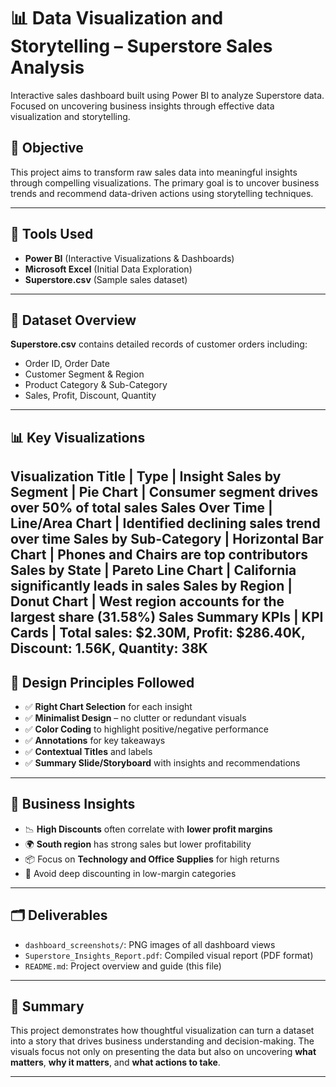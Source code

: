 # 📊 Data Visualization and Storytelling – Superstore Sales Analysis
Interactive sales dashboard built using Power BI to analyze Superstore data. Focused on uncovering business insights through effective data visualization and storytelling.


## 📝 Objective
This project aims to transform raw sales data into meaningful insights through compelling visualizations. The primary goal is to uncover business trends and recommend data-driven actions using storytelling techniques.

---

## 🧰 Tools Used
- **Power BI** (Interactive Visualizations & Dashboards)
- **Microsoft Excel** (Initial Data Exploration)
- **Superstore.csv** (Sample sales dataset)

--- 

## 📁 Dataset Overview
**Superstore.csv** contains detailed records of customer orders including:

- Order ID, Order Date
- Customer Segment & Region
- Product Category & Sub-Category
- Sales, Profit, Discount, Quantity

---

## 📊 Key Visualizations

Visualization Title   | Type                 | Insight
Sales by Segment      | Pie Chart            | Consumer segment drives over 50% of total sales
Sales Over Time       | Line/Area Chart      | Identified declining sales trend over time
Sales by Sub-Category | Horizontal Bar Chart | Phones and Chairs are top contributors
Sales by State        | Pareto Line Chart    | California significantly leads in sales
Sales by Region       | Donut Chart          | West region accounts for the largest share (31.58%)
Sales Summary KPIs    | KPI Cards            | Total sales: $2.30M, Profit: $286.40K, Discount: 1.56K, Quantity: 38K
---

## 📌 Design Principles Followed

- ✅ **Right Chart Selection** for each insight
- ✅ **Minimalist Design** – no clutter or redundant visuals
- ✅ **Color Coding** to highlight positive/negative performance
- ✅ **Annotations** for key takeaways
- ✅ **Contextual Titles** and labels
- ✅ **Summary Slide/Storyboard** with insights and recommendations

---

## 🧠 Business Insights

- 📉 **High Discounts** often correlate with **lower profit margins**
- 🌍 **South region** has strong sales but lower profitability
- 📦 Focus on **Technology and Office Supplies** for high returns
- 🛑 Avoid deep discounting in low-margin categories

---

## 🗂️ Deliverables

- `dashboard_screenshots/`: PNG images of all dashboard views
- `Superstore_Insights_Report.pdf`: Compiled visual report (PDF format)
- `README.md`: Project overview and guide (this file)

---

## 📌 Summary

This project demonstrates how thoughtful visualization can turn a dataset into a story that drives business understanding and decision-making. The visuals focus not only on presenting the data but also on uncovering **what matters**, **why it matters**, and **what actions to take**.

---

